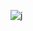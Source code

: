 ![j](https://github.com/Sethuvishnu/text_detection/assets/105411534/1f16d462-0f84-47fb-a9e4-85d273063080)
